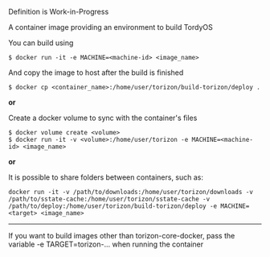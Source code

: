 Definition is Work-in-Progress

A container image providing an environment to build TordyOS

You can build using 
```
$ docker run -it -e MACHINE=<machine-id> <image_name>
```
And copy the image to host after the build is finished
```
$ docker cp <container_name>:/home/user/torizon/build-torizon/deploy .
```

**or**

Create a docker volume to sync with the container's files
```
$ docker volume create <volume>
$ docker run -it -v <volume>:/home/user/torizon -e MACHINE=<machine-id> <image_name>
```

**or**

It is possible to share folders between containers, such as:
```
docker run -it -v /path/to/downloads:/home/user/torizon/downloads -v /path/to/sstate-cache:/home/user/torizon/sstate-cache -v /path/to/deploy:/home/user/torizon/build-torizon/deploy -e MACHINE=<target> <image_name>
```

----------------------

If you want to build images other than torizon-core-docker, pass the variable -e TARGET=torizon-... when running the container